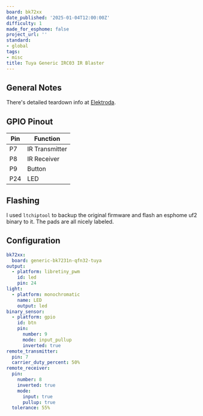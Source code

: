 ```yaml
---
board: bk72xx
date_published: '2025-01-04T12:00:00Z'
difficulty: 1
made_for_esphome: false
project_url: ''
standard:
- global
tags:
- misc
title: Tuya Generic IRC03 IR Blaster
---
```


## General Notes

There's detailed teardown info at [Elektroda](https://www.elektroda.com/rtvforum/topic4012905.html).

## GPIO Pinout

| Pin | Function      |
| --- | ------------- |
| P7  | IR Transmitter|
| P8  | IR Receiver   |
| P9  | Button        |
| P24 | LED           |

## Flashing

I used ``ltchiptool`` to backup the original firmware and flash an esphome uf2 binary to it.
The pads are all nicely labeled.

## Configuration

```yaml
bk72xx:
  board: generic-bk7231n-qfn32-tuya
output:
  - platform: libretiny_pwm
    id: led
    pin: 24
light:
  - platform: monochromatic
    name: LED
    output: led
binary_sensor:
  - platform: gpio
    id: btn
    pin:
      number: 9
      mode: input_pullup
      inverted: true
remote_transmitter:
  pin: 7
  carrier_duty_percent: 50%
remote_receiver:
  pin:
    number: 8
    inverted: true
    mode:
      input: true
      pullup: true
  tolerance: 55%
```